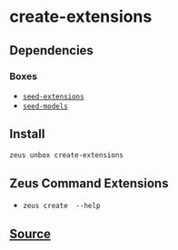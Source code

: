 
create-extensions
====================






## Dependencies
### Boxes
* [`seed-extensions`](seed-extensions.md)
* [`seed-models`](seed-models.md)




## Install
```bash
zeus unbox create-extensions
```



## Zeus Command Extensions
* ```zeus create  --help```







## [Source](https://github.com/liquidapps-io/zeus-sdk/tree/master/boxes/groups/core/create-extensions)